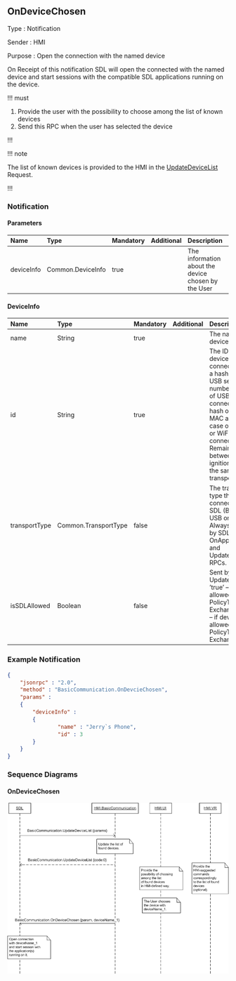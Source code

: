 ## OnDeviceChosen

Type
: Notification

Sender
: HMI

Purpose
: Open the connection with the named device

On Receipt of this notification SDL will open the connected with the named device and start sessions with the compatible SDL applications running on the device.

!!! must

  1. Provide the user with the possibility to choose among the list of known devices
  2. Send this RPC when the user has selected the device

!!!

!!! note

The list of known devices is provided to the HMI in the [UpdateDeviceList](../UpdateDeviceList) Request.

!!!

### Notification

#### Parameters

|Name|Type|Mandatory|Additional|Description|
|:---|:---|:--------|:---------|:----------|
|deviceInfo|Common.DeviceInfo|true||The information about the device chosen by the User|

#### DeviceInfo

|Name|Type|Mandatory|Additional|Description|
|:---|:---|:--------|:---------|:----------|
|name|String|true||The name of the device connected|
|id|String|true||The ID of the device connected.  Either a hash of device's USB serial number (in case of USB connection) or hash of device's MAC address (in case of BlueTooth or WiFi connection). Remains unique between the ignition cycles for the same transport type.|
|transportType|Common.TransportType|false||The transport type the device is connected over to SDL (BlueTooth, USB or WiFi). Always returned by SDL via OnAppRegistered and UpdateAppList RPCs.|
|isSDLAllowed|Boolean|false||Sent by SDL in UpdateDeviceList. ’true’ – if device is allowed for PolicyTable Exchange; ‘false’ – if device is NOT allowed for PolicyTable Exchange|

### Example Notification
```json
{
	"jsonrpc" : "2.0",
	"method" : "BasicCommunication.OnDevcieChosen",
	"params" :
	{
		"deviceInfo" :
		{
				"name" : "Jerry`s Phone",
				"id" : 3
		}
	}
}
```

### Sequence Diagrams
#### OnDeviceChosen
![OnDeviceChosen](./assets/OnDeviceChosen.png)
